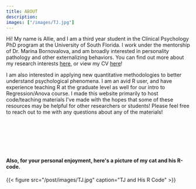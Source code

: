 ```yaml
---
title: ABOUT
description: 
images: ["/images/TJ.jpg"]
---
```


Hi! My name is Allie, and I am a third year student in the Clinical Psychology PhD program at the University of South Florida. I work under the mentorship of Dr. Marina Bornovalova, and am broadly interested in personality pathology and other externalizing behaviors. You can find out more about my research interests [here](https://alliechoate.netlify.com/portfolio/), or view my CV [here](https://drive.google.com/file/d/1YQmDPkmclBLfb7_futzazynfCyC9mMJz/view?usp=sharing)!

I am also interested in applying new quantitative methodologies to better understand psychological phenomena. I am an avid R user, and have experience teaching R at the graduate level as well for our intro to Regression/Anova course. I made this website primarily to host code/teaching materials I've made with the hopes that some of these resources may be helpful for other researchers or students! Please feel free to reach out to me with any questions about any of the materials! 

<br><br>





<br>
<br>

#### Also, for your personal enjoyment, here's a picture of my cat and his R-code. 



{{< figure src="/post/images/TJ.jpg" caption="TJ and His R Code" >}}
